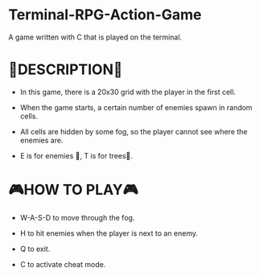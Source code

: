 # Terminal-RPG-Action-Game
A game written with C that is played on the terminal.


# 👾DESCRIPTION👾


- In this game, there is a 20x30 grid with the player in the first cell.


- When the game starts, a certain number of enemies spawn in random cells.


- All cells are hidden by some fog, so the player cannot see where the enemies are.


- E is for enemies 👹, T is for trees🌳.


# 🎮HOW TO PLAY🎮


- W-A-S-D to move through the fog.


- H to hit enemies when the player is next to an enemy.


- Q to exit.


- C to activate cheat mode.
